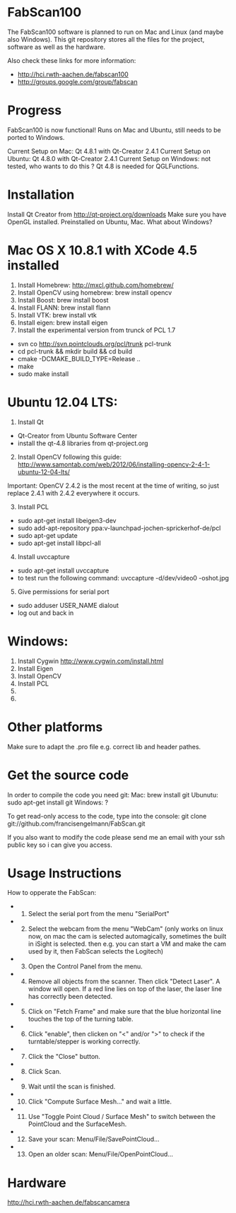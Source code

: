 FabScan100
==========
The FabScan100 software is planned to run on Mac and Linux (and maybe also Windows).
This git repository stores all the files for the project, software as well as the hardware.

Also check these links for more information:
* http://hci.rwth-aachen.de/fabscan100
* http://groups.google.com/group/fabscan

Progress
========

FabScan100 is now functional! Runs on Mac and Ubuntu, still needs to be ported to Windows.

Current Setup on Mac: Qt 4.8.1 with Qt-Creator 2.4.1
Current Setup on Ubuntu: Qt 4.8.0 with Qt-Creator 2.4.1
Current Setup on Windows: not tested, who wants to do this ?
Qt 4.8 is needed for QGLFunctions.

Installation
===========

Install Qt Creator from http://qt-project.org/downloads
Make sure you have OpenGL installed. Preinstalled on Ubuntu, Mac. What about Windows?

Mac OS X 10.8.1 with XCode 4.5 installed
========================================
1. Install Homebrew: http://mxcl.github.com/homebrew/
2. Install OpenCV using homebrew: brew install opencv
3. Install Boost: brew install boost
4. Install FLANN: brew install flann
5. Install VTK: brew install vtk
6. Install eigen: brew install eigen
7. Install the experimental version from trunck of PCL 1.7

  * svn co http://svn.pointclouds.org/pcl/trunk pcl-trunk
  * cd pcl-trunk && mkdir build && cd build
  * cmake -DCMAKE_BUILD_TYPE=Release .. 
  * make
  * sudo make install

Ubuntu 12.04 LTS:
=======
1. Install Qt
  * Qt-Creator from Ubuntu Software Center
  * install the qt-4.8 libraries from qt-project.org

2. Install OpenCV following this guide: http://www.samontab.com/web/2012/06/installing-opencv-2-4-1-ubuntu-12-04-lts/

  Important: OpenCV 2.4.2 is the most recent at the time of writing, so just replace 2.4.1 with 2.4.2 everywhere it occurs.
  
3. Install PCL
  * sudo apt-get install libeigen3-dev
  * sudo add-apt-repository ppa:v-launchpad-jochen-sprickerhof-de/pcl
  * sudo apt-get update
  * sudo apt-get install libpcl-all

4. Install uvccapture
  * sudo apt-get install uvccapture
  * to test run the following command: uvccapture -d/dev/video0 -oshot.jpg

5. Give permissions for serial port
  * sudo adduser USER_NAME dialout
  * log out and back in

Windows:
========
1. Install Cygwin http://www.cygwin.com/install.html
1. Install Eigen
2. Install OpenCV
3. Install PCL
4.
5.
 
Other platforms
===============

Make sure to adapt the .pro file e.g. correct lib and header pathes.

Get the source code
===================

In order to compile the code you need git:
Mac: brew install git
Ubunutu: sudo apt-get install git
Windows: ?

To get read-only access to the code, type into the console:
git clone git://github.com/francisengelmann/FabScan.git

If you also want to modify the code please send me an email with your ssh public key so i can give you access.

Usage Instructions
==================
How to opperate the FabScan:
* 1. Select the serial port from the menu "SerialPort"
* 2. Select the webcam from the menu "WebCam" (only works on linux now, on mac the cam is selected automagically, sometimes the built in iSight is selected. then e.g. you can start a VM and make the cam used by it, then FabScan selects the Logitech)
* 3. Open the Control Panel from the menu.
* 4. Remove all objects from the scanner. Then click "Detect Laser". A window will open. If a red line lies on top of the laser, the laser line has correctly been detected.
* 5. Click on "Fetch Frame" and make sure that the blue horizontal line touches the top of the turning table.
* 6. Click "enable", then clicken on "<" and/or ">" to check if the turntable/stepper is working correctly.
* 7. Click the "Close" button.
* 8. Click Scan.
* 9. Wait until the scan is finished.
* 10. Click "Compute Surface Mesh..." and wait a little. 
* 11. Use "Toggle Point Cloud / Surface Mesh" to switch between the PointCloud and the SurfaceMesh.
* 12. Save your scan: Menu/File/SavePointCloud...
* 13. Open an older scan: Menu/File/OpenPointCloud...

Hardware
========
http://hci.rwth-aachen.de/fabscancamera

